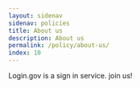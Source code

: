 ```yaml
---
layout: sidenav
sidenav: policies
title: About us
description: About us
permalink: /policy/about-us/
index: 10
---
```

Login.gov is a sign in service. join us!